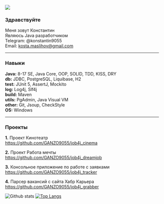 ![](https://komarev.com/ghpvc/?username=GANZO9055) <br>

<h3>Здравствуйте</h3> 

Меня зовут Константин<br>
Являюсь Java разработчиком<br>
Telegram: @konstantin9055<br>
Email: kosta.maslihov@gmail.com<br>

-----------

<h3>Навыки</h3> 

**Java:** 8-17 SE, Java Core, OOP, SOLID, TDD, KISS, DRY <br>
**db:** JDBC, PostgreSQL, Liquibase, H2 <br>
**test:** JUnit 5, AssertJ, Mockito <br>
**log:** Log4j, Slf4j <br>
**build:** Maven <br>
**utils:** PgAdmin, Java Visual VM <br>
**other:** Git, Jsoup, СheckStyle <br>
**OS:** Windows <br>

-----------

<h3>Проекты</h3>

**1.** Проект Кинотеатр <br>
https://github.com/GANZO9055/job4j_cinema <br>

**2.** Проект Работа мечты <br>
https://github.com/GANZO9055/job4j_dreamjob <br>

**3.** Консольное приложение по работе с заявками <br>
https://github.com/GANZO9055/job4j_tracker

**4.** Парсер вакансий с сайта Хабр Карьера <br>
https://github.com/GANZO9055/job4j_grabber

![Github stats](https://github-readme-stats.vercel.app/api?username=GANZO9055&hide=stars,prs,issues,contribs) 
[![Top Langs](https://github-readme-stats.vercel.app/api/top-langs/?username=GANZO9055&layout=compact)](https://github.com/ShamRail/github-readme-stats)

